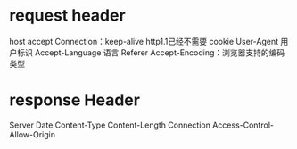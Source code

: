 # request header
host
accept 
Connection：keep-alive http1.1已经不需要
cookie
User-Agent 用户标识
Accept-Language 语言
Referer 
Accept-Encoding：浏览器支持的编码类型

# response Header
Server
Date
Content-Type
Content-Length
Connection
Access-Control-Allow-Origin

